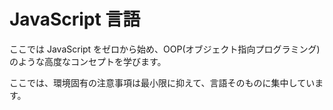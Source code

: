 # JavaScript 言語

ここでは JavaScript をゼロから始め、OOP(オブジェクト指向プログラミング)のような高度なコンセプトを学びます。

ここでは、環境固有の注意事項は最小限に抑えて、言語そのものに集中しています。
